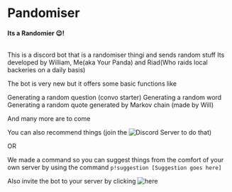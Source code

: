 # Pandomiser

#### Its a Randomier 😉!

![<iframe src="https://discordapp.com/widget?id=727206852923883548&theme=dark" width="350" height="500" allowtransparency="true" frameborder="0" sandbox="allow-popups allow-popups-to-escape-sandbox allow-same-origin allow-scripts"></iframe>](https://discordapp.com/api/guilds/727206852923883548/embed.png)

This is a discord bot that is a randomiser thingi and sends random stuff
Its developed by William, Me(aka Your Panda) and Riad(Who raids local backeries on a daily basis)

The bot is very new but it offers some basic functions like

Generating a random question (convo starter)
Generating a random word
Generating a random quote generated by Markov chain (made by Will)

And many more are to come

You can also recommend things (join the ![**Discord Server**](https://discord.gg/Gh47KDp) to do that)

OR

We made a command so you can suggest things from the comfort of your own server by using the command `p!suggestion [Suggestion goes here]`

Also invite the bot to your server by clicking ![**here**](https://discord.com/api/oauth2/authorize?client_id=727208128071991307&permissions=387136&scope=bot)
